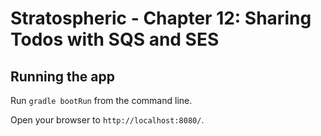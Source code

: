 # Stratospheric - Chapter 12: Sharing Todos with SQS and SES

## Running the app

Run ```gradle bootRun``` from the command line.

Open your browser to `http://localhost:8080/`.


